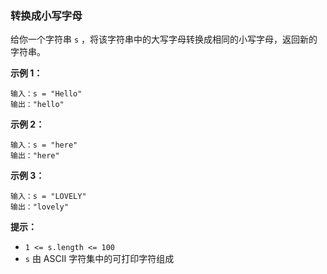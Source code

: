 ### 转换成小写字母 ###
给你一个字符串 `s` ，将该字符串中的大写字母转换成相同的小写字母，返回新的字符串。



**示例 1：**

```
输入：s = "Hello"
输出："hello"
```

**示例 2：**

```
输入：s = "here"
输出："here"
```

**示例 3：**

```
输入：s = "LOVELY"
输出："lovely"
```



**提示：**

* `1 <= s.length <= 100`
* `s` 由 ASCII 字符集中的可打印字符组成

